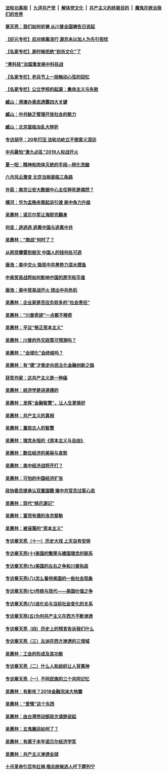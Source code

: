 

####  [法轮功真相](../../../../basic/blob/master/README.md?t=07051902) &nbsp;|&nbsp; [九评共产党](../../../../9ping.md/blob/master/README.md?t=07051902) &nbsp;|&nbsp; [解体党文化](../../../../jtdwh.md/blob/master/README.md?t=07051902)  &nbsp;|&nbsp; [共产主义的终极目的](../../../../gczydzjmd.md/blob/master/README.md?t=07051902) &nbsp;|&nbsp; [魔鬼在统治我们的世界](../../../../mgztzwmdsj.md/blob/master/README.md?t=07051902) 

#### [章天亮：我们如何祈祷 从川普全国祷告日说起](../pages/nsc423/n11944627.md?t=07051902) 

#### [【纪元专栏】应对病毒流行 渥京未以加人为先引担忧](../pages/nsc423/n11875714.md?t=07051902) 

#### [【名家专栏】是时候拒绝“封杀文化”了](../pages/nsc423/n11814093.md?t=07051902) 

#### [“黑科技”治国激发美中科技战](../pages/nsc423/n11638056.md?t=07051902) 

#### [【名家专栏】老兵节上一段触动心弦的回忆](../pages/nsc423/n11646016.md?t=07051902) 

#### [【名家专栏】公立学校的起源：集体主义与失败](../pages/nsc423/n11601833.md?t=07051902) 

#### [臧山：港澳办表态透露四大关键](../pages/nsc423/n11421628.md?t=07051902) 

#### [臧山：中共缺乏管理开放社会的能力](../pages/nsc423/n11407457.md?t=07051902) 

#### [臧山：北京面临治乱大转折](../pages/nsc423/n11406895.md?t=07051902) 

#### [专访胡平：20年打压 法轮功屹立不倒意义深远](../pages/nsc423/n11398800.md?t=07051902) 

#### [中共最怕“逢九必乱”2019人权战开火](../pages/nsc423/n11385248.md?t=07051902) 

#### [夏一阳：精神和肉体灭绝的手段—转化洗脑](../pages/nsc423/n11368250.md?t=07051902) 

#### [六月风云激变 北京当局面临三条路](../pages/nsc423/n11313668.md?t=07051902) 

#### [许茹：南京公安大数据中心主任猝死是偶然？](../pages/nsc423/n11064744.md?t=07051902) 

#### [横河：华为孟晚舟案起诉引渡 美中角力升级](../pages/nsc423/n11027230.md?t=07051902) 

#### [吴惠林：诺贝尔奖让海耶克翻身](../pages/nsc423/n10890049.md?t=07051902) 

#### [何坚：逃逃逃 逃离中国与逃离中共](../pages/nsc423/n10592891.md?t=07051902) 

#### [吴惠林：“商战”何时了？](../pages/nsc423/n10573558.md?t=07051902) 

#### [从网贷爆雷到股灾 中国人的钱何处可逃](../pages/nsc423/n10572800.md?t=07051902) 

#### [唐浩：美中交火 隐现中共黑势力混水摸鱼](../pages/nsc423/n10544040.md?t=07051902) 

#### [中美贸易战将如何影响中国的房市和币值](../pages/nsc423/n10543697.md?t=07051902) 

#### [唐浩：美中贸易战开火 烧出中共危机](../pages/nsc423/n10540126.md?t=07051902) 

#### [吴惠林：企业家是否应负较多的“社会责任”](../pages/nsc423/n10535022.md?t=07051902) 

#### [吴惠林：“川普奇迹”一点都不稀奇](../pages/nsc423/n10512808.md?t=07051902) 

#### [吴惠林：平议“修正资本主义”](../pages/nsc423/n10495724.md?t=07051902) 

#### [吴惠林：川普的外交政策可预测吗？](../pages/nsc423/n10462387.md?t=07051902) 

#### [吴惠林：“全球化”会终结吗？](../pages/nsc423/n10452838.md?t=07051902) 

#### [吴惠林：有“德”才能走向民主化金融创新之路](../pages/nsc423/n10432292.md?t=07051902) 

#### [获奖作家：这共产主义是一种癌](../pages/nsc423/n10431541.md?t=07051902) 

#### [吴惠林：经济学是讲道德的](../pages/nsc423/n10398014.md?t=07051902) 

#### [吴惠林：发挥“金融智慧”，让人生更美好](../pages/nsc423/n10375019.md?t=07051902) 

#### [吴惠林：共产主义的真相](../pages/nsc423/n10351394.md?t=07051902) 

#### [吴惠林：重拾古人的智慧](../pages/nsc423/n10337691.md?t=07051902) 

#### [吴惠林：理念永恒的《资本主义与自由》](../pages/nsc423/n10316274.md?t=07051902) 

#### [吴惠林：数位经济的美丽与哀愁](../pages/nsc423/n10292946.md?t=07051902) 

#### [吴惠林：美中经济战将开打？](../pages/nsc423/n10258825.md?t=07051902) 

#### [吴惠林：可怕的中国经济扩张](../pages/nsc423/n10219147.md?t=07051902) 

#### [政协委员提承认双重国籍 揭中共官员过客心态](../pages/nsc423/n10208809.md?t=07051902) 

#### [吴惠林：现代“桃花源记”](../pages/nsc423/n10185234.md?t=07051902) 

#### [吴惠林：富而有德的洛克斐勒](../pages/nsc423/n10142264.md?t=07051902) 

#### [吴惠林：被诬蔑的“资本主义”](../pages/nsc423/n10124816.md?t=07051902) 

#### [专访章天亮（十一）历史大戏 上天自有安排](../pages/nsc423/n10094905.md?t=07051902) 

#### [专访章天亮(十)美国的繁荣与建国理念的联系](../pages/nsc423/n10094899.md?t=07051902) 

#### [专访章天亮(九)美国的左右之争和川普执政](../pages/nsc423/n10094889.md?t=07051902) 

#### [专访章天亮(八)怎么看待美国的一些社会现象](../pages/nsc423/n10094857.md?t=07051902) 

#### [专访章天亮(七)传统与现代——美国价值之争](../pages/nsc423/n10093140.md?t=07051902) 

#### [专访章天亮(六)进化论与当前社会变化的关系](../pages/nsc423/n10092036.md?t=07051902) 

#### [专访章天亮(五)为何共产主义在西方不断渗透](../pages/nsc423/n10083620.md?t=07051902) 

#### [专访章天亮（四）历史上的预言告诉我们什么](../pages/nsc423/n10083606.md?t=07051902) 

#### [专访章天亮（三）左派在西方渗透的三领域](../pages/nsc423/n10081115.md?t=07051902) 

#### [吴惠林：工会的形成及其功能](../pages/nsc423/n10080633.md?t=07051902) 

#### [专访章天亮（二）什么人和组织让人背离神](../pages/nsc423/n10076637.md?t=07051902) 

#### [专访章天亮（一）不同民族的三个共同记忆](../pages/nsc423/n10074188.md?t=07051902) 

#### [吴惠林：有影呒？2018金融泡沫大地震](../pages/nsc423/n10040534.md?t=07051902) 

#### [吴惠林：“爱情”这个东西](../pages/nsc423/n10019423.md?t=07051902) 

#### [吴惠林：由台湾劳动部政次请辞说起](../pages/nsc423/n9979679.md?t=07051902) 

#### [吴惠林：五鬼搬运如何了？](../pages/nsc423/n9925338.md?t=07051902) 

#### [吴惠林：有感于本年诺贝尔经济学奖](../pages/nsc423/n9871883.md?t=07051902) 

#### [吴惠林：共产主义渗透全球](../pages/nsc423/n9812748.md?t=07051902) 

#### [十月革命引百年红祸 俄总统候选人吁下葬列宁](../pages/nsc423/n9810182.md?t=07051902) 

